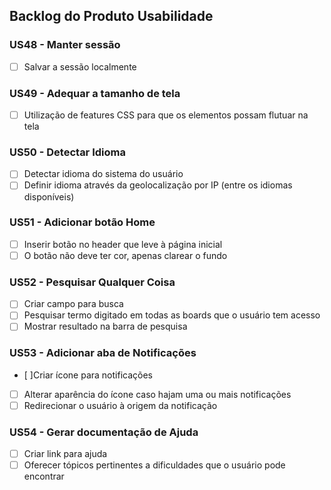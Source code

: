 ## Backlog do Produto Usabilidade

<!-- ![tabela backlog](imagens/backlog/aplicativo.jpg) -->

### US48 - Manter sessão

- [ ] Salvar a sessão localmente

### US49 - Adequar a tamanho de tela

- [ ] Utilização de features CSS para que os elementos possam flutuar na tela

### US50 - Detectar Idioma

- [ ] Detectar idioma do sistema do usuário
- [ ] Definir idioma através da geolocalização por IP (entre os idiomas disponíveis)

### US51 - Adicionar botão Home

- [ ] Inserir botão no header que leve à página inicial
- [ ] O botão não deve ter cor, apenas clarear o fundo

### US52 - Pesquisar Qualquer Coisa

- [ ] Criar campo para busca
- [ ] Pesquisar termo digitado em todas as boards que o usuário tem acesso
- [ ] Mostrar resultado na barra de pesquisa

### US53 - Adicionar aba de Notificações

- [ ]Criar ícone para notificações
- [ ] Alterar aparência do ícone caso hajam uma ou mais notificações
- [ ] Redirecionar o usuário à origem da notificação

### US54 - Gerar documentação de Ajuda

- [ ] Criar link para ajuda
- [ ] Oferecer tópicos pertinentes a dificuldades que o usuário pode encontrar